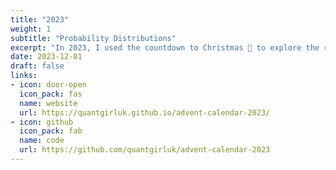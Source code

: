```yaml
---
title: "2023"
weight: 1
subtitle: "Probability Distributions"
excerpt: "In 2023, I used the countdown to Christmas 🎄 to explore the re-visit the world of probability distributions. Each day, we unwrapped a different distribution –exploring its shape, story, and where it appears in the real world."
date: 2023-12-01
draft: false
links:
- icon: door-open
  icon_pack: fas
  name: website
  url: https://quantgirluk.github.io/advent-calendar-2023/
- icon: github
  icon_pack: fab
  name: code
  url: https://github.com/quantgirluk/advent-calendar-2023
---
```


<!-- ## Profile

https://docs.github.com/en/github/setting-up-and-managing-your-github-profile/personalizing-your-profile

## Pin projects to profile

https://docs.github.com/en/github/setting-up-and-managing-your-github-profile/pinning-items-to-your-profile

## Profile README

This is new! Let's do it:

https://docs.github.com/en/github/setting-up-and-managing-your-github-profile/managing-your-profile-readme -->
